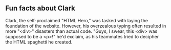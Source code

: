 ## Fun facts about Clark

Clark, the self-proclaimed "HTML Hero," was tasked with laying the foundation of the website. However, his overzealous typing often resulted in more "\<div\>" disasters than actual code. "Guys, I swear, this \<div\> was supposed to be a \<p\>!" he'd exclaim, as his teammates tried to decipher the HTML spaghetti he created.